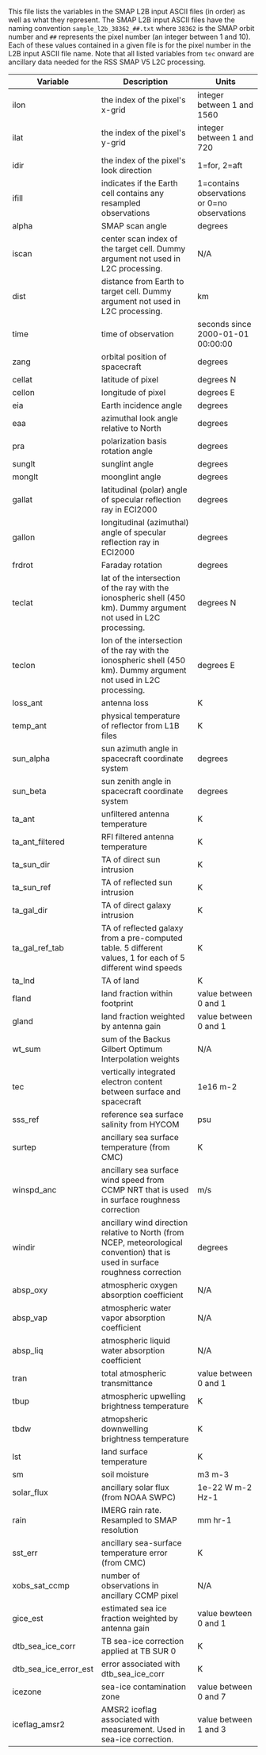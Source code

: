 This file lists the variables in the SMAP L2B input ASCII files (in order) as well as what they represent.
The SMAP L2B input ASCII files have the naming convention `sample_l2b_38362_##.txt` where `38362` is the SMAP
orbit number and `##` represents the pixel number (an integer between 1 and 10).
Each of these values contained in a given file is for the pixel number in the L2B input ASCII file name.
Note that all listed variables from `tec` onward are ancillary data needed for the RSS SMAP V5 L2C processing.

| Variable | Description | Units |
| --- | --- | --- |
| ilon | the index of the pixel's x-grid | integer between 1 and 1560 |
| ilat | the index of the pixel's y-grid | integer between 1 and 720 |
| idir | the index of the pixel's look direction | 1=for, 2=aft |
| ifill | indicates if the Earth cell contains any resampled observations | 1=contains observations or 0=no observations |
| alpha | SMAP scan angle | degrees |
| iscan | center scan index of the target cell. Dummy argument not used in L2C processing. | N/A |
| dist | distance from Earth to target cell.  Dummy argument not used in L2C processing. | km |
| time | time of observation | seconds since 2000-01-01 00:00:00 |
| zang | orbital position of spacecraft | degrees |
| cellat | latitude of pixel | degrees N |
| cellon | longitude of pixel | degrees E |
| eia | Earth incidence angle | degrees |
| eaa | azimuthal look angle relative to North | degrees |
| pra | polarization basis rotation angle | degrees |
| sunglt | sunglint angle | degrees |
| monglt | moonglint angle | degrees |
| gallat | latitudinal (polar) angle of specular reflection ray in ECI2000 | degrees |
| gallon | longitudinal (azimuthal) angle of specular reflection ray in ECI2000 | degrees |
| frdrot | Faraday rotation | degrees |
| teclat | lat of the intersection of the ray with the ionospheric shell (450 km). Dummy argument not used in L2C processing. | degrees N |
| teclon | lon of the intersection of the ray with the ionospheric shell (450 km). Dummy argument not used in L2C processing. | degrees E |
| loss_ant | antenna loss | K |
| temp_ant | physical temperature of reflector from L1B files | K |
| sun_alpha | sun azimuth angle in spacecraft coordinate system | degrees |
| sun_beta | sun zenith angle in spacecraft coordinate system | degrees |
| ta_ant | unfiltered antenna temperature | K |
| ta_ant_filtered | RFI filtered antenna temperature | K |
| ta_sun_dir | TA of direct sun intrusion | K |
| ta_sun_ref | TA of reflected sun intrusion | K |
| ta_gal_dir | TA of direct galaxy intrusion | K |
| ta_gal_ref_tab | TA of reflected galaxy from a pre-computed table. 5 different values, 1 for each of 5 different wind speeds | K |
| ta_lnd | TA of land | K |
| fland | land fraction within footprint | value between 0 and 1 |
| gland | land fraction weighted by antenna gain | value between 0 and 1 |
| wt_sum | sum of the Backus Gilbert Optimum Interpolation weights | N/A |
| tec | vertically integrated electron content between surface and spacecraft | 1e16 m-2 |
| sss_ref | reference sea surface salinity from HYCOM | psu |
| surtep | ancillary sea surface temperature (from CMC) | K |
| winspd_anc | ancillary sea surface wind speed from CCMP NRT that is used in surface roughness correction | m/s |
| windir | ancillary wind direction relative to North (from NCEP, meteorological convention) that is used in surface roughness correction | degrees |
| absp_oxy | atmospheric oxygen absorption coefficient | N/A |
| absp_vap | atmospheric water vapor absorption coefficient | N/A |
| absp_liq | atmospheric liquid water absorption coefficient | N/A |
| tran | total atmospheric transmittance | value between 0 and 1 |
| tbup | atmospheric upwelling brightness temperature | K |
| tbdw | atmopsheric downwelling brightness temperature | K |
| lst | land surface temperature | K |
| sm | soil moisture | m3 m-3 |
| solar_flux | ancillary solar flux (from NOAA SWPC) | 1e-22 W m-2 Hz-1 |
| rain | IMERG rain rate. Resampled to SMAP resolution | mm hr-1 |
| sst_err | ancillary sea-surface temperature error (from CMC) | K |
| xobs_sat_ccmp | number of observations in ancillary CCMP pixel | N/A |
| gice_est | estimated sea ice fraction weighted by antenna gain | value bewteen 0 and 1 |
| dtb_sea_ice_corr | TB sea-ice correction applied at TB SUR 0 | K |
| dtb_sea_ice_error_est | error associated with dtb_sea_ice_corr | K |
| icezone | sea-ice contamination zone | value between 0 and 7 |
| iceflag_amsr2 | AMSR2 iceflag associated with measurement.  Used in sea-ice correction. | value between 1 and 3 |
